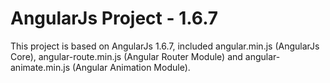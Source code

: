 # AngularJs Project - 1.6.7

This project is based on AngularJs 1.6.7, included angular.min.js (AngularJs Core), angular-route.min.js (Angular Router Module) and angular-animate.min.js (Angular Animation Module).
